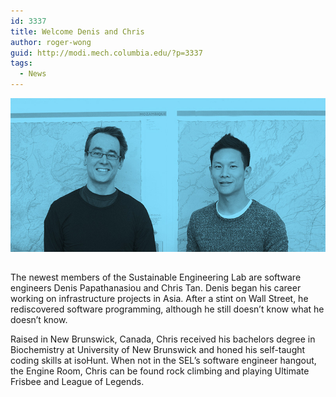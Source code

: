 ```yaml
---
id: 3337
title: Welcome Denis and Chris
author: roger-wong
guid: http://modi.mech.columbia.edu/?p=3337
tags:
  - News
---
```

<img style="padding-bottom:15px;" src="/assets/uploads/blog/2013/11/denisandchris.jpg" /> 

The newest members of the Sustainable Engineering Lab are software engineers Denis Papathanasiou and Chris Tan. <!--more-->Denis began his career working on infrastructure projects in Asia. After a stint on Wall Street, he rediscovered software programming, although he still doesn&#8217;t know what he doesn&#8217;t know.

Raised in New Brunswick, Canada, Chris received his bachelors degree in Biochemistry at University of New Brunswick and honed his self-taught coding skills at isoHunt. When not in the SEL&#8217;s software engineer hangout, the Engine Room, Chris can be found rock climbing and playing Ultimate Frisbee and League of Legends.
